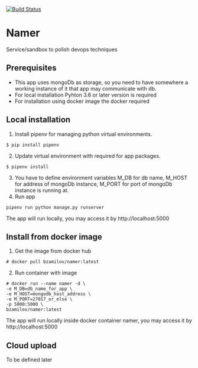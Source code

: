 [![Build Status](https://travis-ci.com/cyberbolt/namer.svg?token=sMYf9vsMSRRGjZKJ1mpo&branch=master)](https://travis-ci.com/cyberbolt/namer)

# Namer
Service/sandbox to polish devops techniques

## Prerequisites
- This app uses mongoDb as storage, so you need to have somewhere a working instance of it that app may communicate with db.
- For local installation Pyhton 3.6 or later version is required
- For installation using docker image the docker required

## Local installation
1. Install pipenv for managing python virtual environments.
```
$ pip install pipenv
```
2. Update virtual environment with required for app packages.
```
$ pipenv install
```
3. You have to define environment variables M\_DB for db name, M\_HOST for address of mongoDb instance, M\_PORT for port of mongoDb instance is running at.
4. Run app
```
pipenv run python manage.py runserver
```
The app will run locally, you may access it by http://localhost:5000

## Install from docker image
1. Get the image from docker hub
```
# docker pull bzamilov/namer:latest
```
2. Run container with image
```
# docker run --name namer -d \
-e M_DB=db_name_for_app \
-e M_HOST=mongodb_host_address \
-e M_PORT=27017_or_else \
-p 5000:5000 \
bzamilov/namer:latest
```
The app will run locally inside docker container namer, you may access it by http://localhost:5000

## Cloud upload
To be defined later
